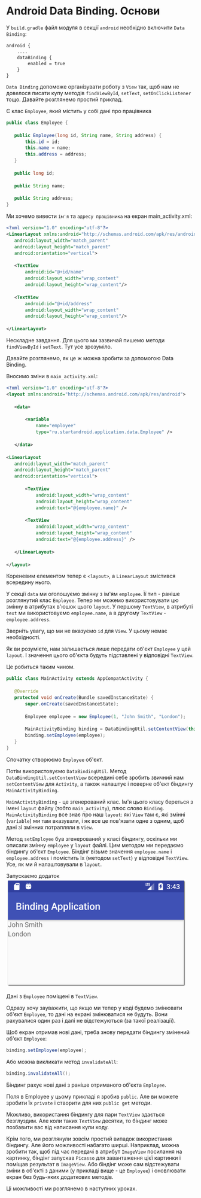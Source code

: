 # Android Data Binding. Основи

У `build.gradle` файл модуля в секції `android` необхідно включити `Data Binding`:
```
android {
    ....
    dataBinding {
        enabled = true
    }
}
```

`Data Binding` допоможе організувати роботу з `View` так, щоб нам не довелося писати купу методів `findViewById`, `setText`, `setOnClickListener` тощо. Давайте розглянемо простий приклад.

Є клас `Employee`, який містить у собі дані про працівника
```java
public class Employee {
 
   public Employee(long id, String name, String address) {
       this.id = id;
       this.name = name;
       this.address = address;
   }
 
   public long id;
 
   public String name;
 
   public String address;
}
```
Ми хочемо вивести `ім'я` та `адресу працівника` на екран main_activity.xml:
```xml
<?xml version="1.0" encoding="utf-8"?>
<LinearLayout xmlns:android="http://schemas.android.com/apk/res/android"
   android:layout_width="match_parent"
   android:layout_height="match_parent"
   android:orientation="vertical">
 
   <TextView
       android:id="@+id/name"
       android:layout_width="wrap_content"
       android:layout_height="wrap_content"/>
 
   <TextView
       android:id="@+id/address"
       android:layout_width="wrap_content"
       android:layout_height="wrap_content"/>
 
</LinearLayout>
```
Нескладне завдання. Для цього ми зазвичай пишемо методи `findViewById` і `setText`. Тут усе зрозуміло.

Давайте розглянемо, як це ж можна зробити за допомогою Data Binding.

Вносимо зміни в `main_activity.xml`:
```xml
<?xml version="1.0" encoding="utf-8"?>
<layout xmlns:android="http://schemas.android.com/apk/res/android">
 
   <data>
 
       <variable
           name="employee"
           type="ru.startandroid.application.data.Employee" />
 
   </data>
 
<LinearLayout
   android:layout_width="match_parent"
   android:layout_height="match_parent"
   android:orientation="vertical">
 
       <TextView
           android:layout_width="wrap_content"
           android:layout_height="wrap_content"
           android:text="@{employee.name}" />
 
       <TextView
           android:layout_width="wrap_content"
           android:layout_height="wrap_content"
           android:text="@{employee.address}" />
 
   </LinearLayout>
 
</layout>
```
Кореневим елементом тепер є `<layout>`, а `LinearLayout` змістився всередину нього.

У секції `data` ми оголошуємо змінну з ім'ям `employee`. Її тип - раніше розглянутий клас `Employee`. Тепер ми можемо використовувати цю змінну в атрибутах в'юшок цього `layout`. У першому `TextView`, в атрибуті `text` ми використовуємо `employee.name`, а в другому `TextView` - `employee.address`.

Зверніть увагу, що ми не вказуємо `id` для `View`. У цьому немає необхідності.

Як ви розумієте, нам залишається лише передати об'єкт `Employee` у цей `layout`. І значення цього об'єкта будуть підставлені у відповідні `TextView`.

Це робиться таким чином.
```java
public class MainActivity extends AppCompatActivity {
 
   @Override
   protected void onCreate(Bundle savedInstanceState) {
       super.onCreate(savedInstanceState);
 
       Employee employee = new Employee(1, "John Smith", "London");
 
       MainActivityBinding binding = DataBindingUtil.setContentView(this, R.layout.main_activity);
       binding.setEmployee(employee);
   }
}
```
Спочатку створюємо `Employee` об'єкт.

Потім використовуємо `DataBindingUtil`. Метод `DataBindingUtil.setContentView` всередині себе зробить звичний нам `setContentView` для `Activity`, а також налаштує і поверне об'єкт біндингу `MainActivityBinding`.

`MainActivityBinding` - це згенерований клас. Ім'я цього класу береться з імені `layout` файлу (тобто `main_activity`), плюс слово `Binding`. `MainActivityBinding` все знає про наш `layout`: які `View` там є, які змінні (`variable`) ми там вказували, і як все це пов'язати одне з одним, щоб дані зі змінних потрапляли в `View`.

Метод `setEmployee` був згенерований у класі біндингу, оскільки ми описали змінну `employee` у `layout` файлі. Цим методом ми передаємо біндингу об'єкт `Employee`. Біндінг візьме значення `employee.name` і `employee.address` і помістить їх (методом `setText`) у відповідні `TextView`. Усе, як ми й налаштовували в `layout`.

Запускаємо додаток
![](/images/android/8-lesson/4-android-data-binding-basic/1.webp)

Дані з `Employee` поміщені в `TextView`.

Одразу хочу зауважити, що якщо ми тепер у коді будемо змінювати об'єкт `Employee`, то дані на екрані змінюватися не будуть. Вони рахувалися один раз і далі не відстежуються (за такої реалізації).

Щоб екран отримав нові дані, треба знову передати біндингу змінений об'єкт `Employee`:
```java
binding.setEmployee(employee);
```

Або можна викликати метод `invalidateAll`:

```java
binding.invalidateAll();
```

Біндинг рахує нові дані з раніше отриманого об'єкта `Employee`.  

Поля в Employee у цьому прикладі я зробив `public`. Але ви можете зробити їх `private` і створити для них `public get` методи.

Можливо, використання біндингу для пари `TextView` здається безглуздим. Але коли таких `TextView` десятки, то біндинг може позбавити вас від написання купи коду.

Крім того, ми розглянули зовсім простий випадок використання біндингу. Але його можливості набагато ширші. Наприклад, можна зробити так, щоб під час передачі в атрибут `ImageView` посилання на картинку, біндінг запускав `Picasso` для завантаження цієї картинки і поміщав результат в `ImageView`. Або біндінг може сам відстежувати зміни в об'єкті з даними (у прикладі вище - це `Employee`) і оновлювати екран без будь-яких додаткових методів.

Ці можливості ми розглянемо в наступних уроках.